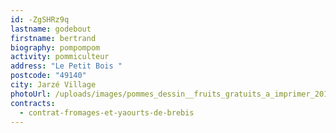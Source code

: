 ```yaml
---
id: -ZgSHRz9q
lastname: godebout
firstname: bertrand
biography: pompompom
activity: pommiculteur
address: "Le Petit Bois "
postcode: "49140"
city: Jarzé Village
photoUrl: /uploads/images/pommes_dessin__fruits_gratuits_a_imprimer_20160426_1958290118.png
contracts:
  - contrat-fromages-et-yaourts-de-brebis
---
```

